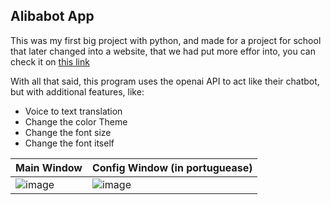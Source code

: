 ## Alibabot App
This was my first big project with python, and made for a project for school that later changed into a website, that we had put more effor into, you can check it on [this link](https://github.com/PedoroSantos/AlibabotProject)

With all that said, this program uses the openai API to act like their chatbot, but with additional features, like:
- Voice to text translation
- Change the color Theme
- Change the font size
- Change the font itself

|Main Window|Config Window (in portuguease)|
|-|-|
| ![image](https://github.com/CaioEmPessoa/python-chatgpt/assets/127911795/c00250d6-2c6d-43b8-93be-1b1a2085614f) | ![image](https://github.com/CaioEmPessoa/python-chatgpt/assets/127911795/35c23ba4-0648-423c-b80a-3011f2895ae8) |
